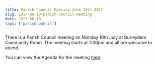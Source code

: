 ```yaml
---
title: Parish Council Meeting June 10th 2017.
slug: 2017-06-10-parish-council-meeting
date: 2017-06-10
tags: ["parishcouncil"]
---
```


There is a Parish Council meeting on Monday 10th July at Burleydam
Community Room. The meeting starts at 7:00pm and all are welcome to attend.

You can view the Agenda for the meeting
[here](https://drive.google.com/drive/folders/https://drive.google.com/drive/folders/0B2XEOILWjIK3ek1LbXdJMWpzZnM)
